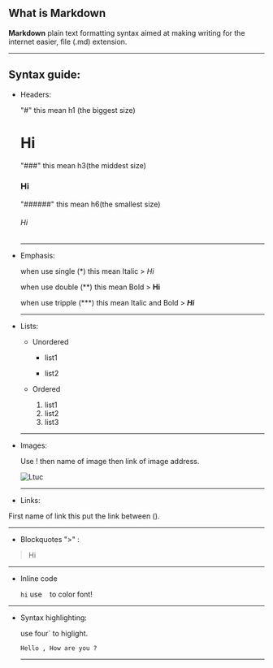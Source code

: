 ## What is Markdown
**Markdown** plain text formatting syntax aimed at making writing for the internet easier, file (.md) extension.
___
## Syntax guide:
* Headers:

    "#" this mean h1 (the biggest size) 
    # Hi
    "###" this mean h3(the middest size)
    ### Hi
    "######" this mean h6(the smallest size)
    ###### Hi

    ---

* Emphasis:

    when use single (*) this mean Italic  > 
    *Hi*
    
    when use double (**) this mean Bold > 
    **Hi**

    when use tripple (***) this mean Italic and Bold > 
    ***Hi***
    
    ----

* Lists:

    * Unordered
        
        * list1
        
        * list2

    * Ordered

        1. list1
        50. list2
        100. list3

    ---

* Images:

    Use ! then name of image then link of image address.

    ![Ltuc](https://mena-innovation.com/2019/wp-content/uploads/2019/08/LUCT-600x400.jpg)

    ---

* Links:

First name of link this put the link between ().

---

* Blockquotes ">" :

> Hi

---

* Inline code

    `hi`
 use ` ` to color font!

 ---

* Syntax highlighting:

    use four` to higlight.
    ````
    Hello , How are you ?

    ````

    ---


